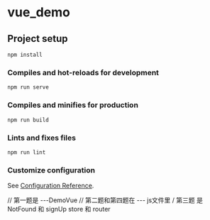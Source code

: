 # vue_demo

## Project setup
```
npm install
```

### Compiles and hot-reloads for development
```
npm run serve
```

### Compiles and minifies for production
```
npm run build
```

### Lints and fixes files
```
npm run lint
```

### Customize configuration
See [Configuration Reference](https://cli.vuejs.org/config/).


// 第一题是 ---DemoVue
// 第二题和第四题在 --- js文件里
/  第三题 是NotFound 和 signUp store 和 router

